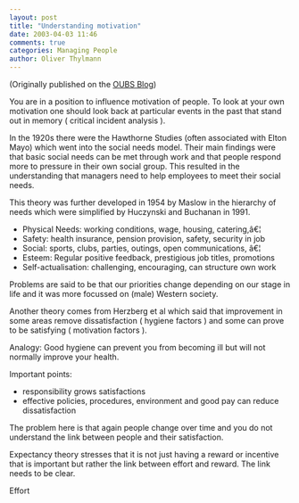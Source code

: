 ```yaml
---
layout: post
title: "Understanding motivation"
date: 2003-04-03 11:46
comments: true
categories: Managing People
author: Oliver Thylmann
---
```







(Originally published on the [OUBS Blog](http://blog.thylmann.net/category/oubs/))

You are in a position to influence motivation of people. To look at your own motivation one should look back at particular events in the past that stand out in memory ( critical incident analysis ).

In the 1920s there were the Hawthorne Studies (often associated with Elton Mayo) which went into the social needs model. Their main findings were that basic social needs can be met through work and that people respond more to pressure in their own social group. This resulted in the understanding that managers need to help employees to meet their social needs.

This theory was further developed in 1954 by Maslow in the hierarchy of needs which were simplified by Huczynski and Buchanan in 1991.

-	Physical Needs: working conditions, wage, housing, catering,â€¦
-	Safety: health insurance, pension provision, safety, security in job
-	Social: sports, clubs, parties, outings, open communications, â€¦
-	Esteem: Regular positive feedback, prestigious job titles, promotions
-	Self-actualisation: challenging, encouraging, can structure own work

Problems are said to be that our priorities change depending on our stage in life and it was more focussed on (male) Western society.

Another theory comes from Herzberg et al which said that improvement in some areas remove dissatisfaction ( hygiene factors ) and some can prove to be satisfying ( motivation factors ).

Analogy: Good hygiene can prevent you from becoming ill but will not normally improve your health.

Important points:
-	responsibility grows satisfactions
-	effective policies, procedures, environment and good pay can reduce dissatisfaction

The problem here is that again people change over time and you do not understand the link between people and their satisfaction.

Expectancy theory stresses that it is not just having a reward or incentive that is important but rather the link between effort and reward. The link needs to be clear.

Effort


